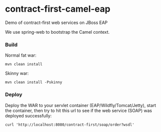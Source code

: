 contract-first-camel-eap
========================

Demo of contract-first web services on JBoss EAP

We use spring-web to bootstrap the Camel context. 


### Build
Normal fat war:

    mvn clean install
    
Skinny war:

    mvn clean install -Pskinny
    
  

### Deploy
Deploy the WAR to your servlet container (EAP/Wildfly/Tomcat/Jetty), start the container, then try to hit this url
to see if the web service (SOAP) was deployed successfully:


    curl 'http://localhost:8080/contract-first/soap/order?wsdl'
